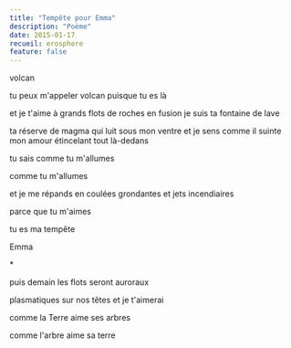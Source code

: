 ```yaml
---
title: "Tempête pour Emma"
description: "Poème"
date: 2015-01-17
recueil: erosphere
feature: false
---
```


volcan

tu peux m'appeler volcan
puisque tu es là

et je t'aime à grands flots de roches en fusion
je suis ta fontaine de lave

ta réserve de magma qui luit sous mon ventre
et je sens comme il suinte mon amour étincelant
tout là-dedans

tu sais comme tu m'allumes

comme tu m'allumes

et je me répands en coulées grondantes
et jets incendiaires

parce que tu m'aimes

tu es ma tempête

Emma

\*

puis demain les flots
seront auroraux

plasmatiques sur nos têtes
et je t'aimerai

comme la Terre aime ses arbres

comme l'arbre aime sa terre
